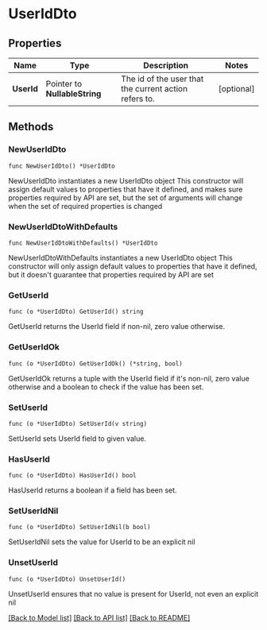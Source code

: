 # UserIdDto

## Properties

Name | Type | Description | Notes
------------ | ------------- | ------------- | -------------
**UserId** | Pointer to **NullableString** | The id of the user that the current action refers to. | [optional] 

## Methods

### NewUserIdDto

`func NewUserIdDto() *UserIdDto`

NewUserIdDto instantiates a new UserIdDto object
This constructor will assign default values to properties that have it defined,
and makes sure properties required by API are set, but the set of arguments
will change when the set of required properties is changed

### NewUserIdDtoWithDefaults

`func NewUserIdDtoWithDefaults() *UserIdDto`

NewUserIdDtoWithDefaults instantiates a new UserIdDto object
This constructor will only assign default values to properties that have it defined,
but it doesn't guarantee that properties required by API are set

### GetUserId

`func (o *UserIdDto) GetUserId() string`

GetUserId returns the UserId field if non-nil, zero value otherwise.

### GetUserIdOk

`func (o *UserIdDto) GetUserIdOk() (*string, bool)`

GetUserIdOk returns a tuple with the UserId field if it's non-nil, zero value otherwise
and a boolean to check if the value has been set.

### SetUserId

`func (o *UserIdDto) SetUserId(v string)`

SetUserId sets UserId field to given value.

### HasUserId

`func (o *UserIdDto) HasUserId() bool`

HasUserId returns a boolean if a field has been set.

### SetUserIdNil

`func (o *UserIdDto) SetUserIdNil(b bool)`

 SetUserIdNil sets the value for UserId to be an explicit nil

### UnsetUserId
`func (o *UserIdDto) UnsetUserId()`

UnsetUserId ensures that no value is present for UserId, not even an explicit nil

[[Back to Model list]](../README.md#documentation-for-models) [[Back to API list]](../README.md#documentation-for-api-endpoints) [[Back to README]](../README.md)


